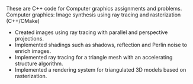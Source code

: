 These are C++ code for Computer graphics assignments and problems.
Computer graphics: Image synthesis using ray tracing and rasterization (C++/CMake)
- Created images using ray tracing with parallel and perspective projections. 
- Implemented shadings such as shadows, reflection and Perlin noise to enrich images.
- Implemented ray tracing for a triangle mesh with an accelerating structure algorithm.
- Implemented a rendering system for triangulated 3D models based on rasterization.
 
